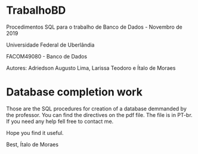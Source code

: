 # TrabalhoBD
Procedimentos SQL para o trabalho de Banco de Dados - Novembro de 2019

Universidade Federal de Uberlândia

FACOM49080 - Banco de Dados

Autores: Adriedson Augusto Lima, Larissa Teodoro e Ítalo de Moraes

# Database completion work
Those are the SQL procedures for creation of a database demmanded by the professor. You can find the directives on the pdf file. The file is in PT-br. If you need any help fell free to contact me.

Hope you find it useful.

Best,
Ítalo de Moraes
